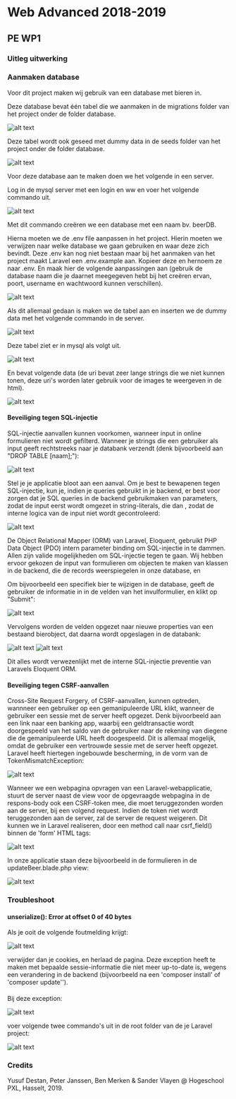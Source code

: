# Web Advanced 2018-2019
## PE WP1

### Uitleg uitwerking

### Aanmaken database
Voor dit project maken wij gebruik van een database met bieren in.
 
Deze database bevat één tabel die we aanmaken in de migrations folder van het project onder de folder database.

![alt text][img_migration]

Deze tabel wordt ook geseed met dummy data in de seeds folder van het project onder de folder database.

![alt text][img_seed] 
 
Voor deze database aan te maken doen we het volgende in een server.

Log in de mysql server met een login en ww en voer het volgende commando uit.

![alt text][img_database aanmaken]

Met dit commando creëren we een database met een naam bv. beerDB.

Hierna moeten we de .env file aanpassen in het project. Hierin moeten we verwijzen naar welke database we gaan gebruiken en waar deze zich bevindt. 
Deze .env kan nog niet bestaan maar bij het aanmaken van het project maakt Laravel een .env.example aan.
Kopieer deze en hernoem ze naar .env. En maak hier de volgende aanpassingen aan (gebruik de database naam die je daarnet meegegeven hebt bij het creëren ervan, poort, username en wachtwoord kunnen verschillen).

![alt text][img_env]

Als dit allemaal gedaan is maken we de tabel aan en inserten we de dummy data met het volgende commando in de server.

![alt text][img_creer database]

Deze tabel ziet er in mysql als volgt uit.

![alt text][img_tabel]

En bevat volgende data (de uri bevat zeer lange strings die we niet kunnen tonen, deze uri's worden later gebruik voor de images te weergeven in de html).

![alt text][img_tabelContent]

#### Beveiliging tegen SQL-injectie

SQL-injectie aanvallen kunnen voorkomen, wanneer input in online formulieren niet wordt gefilterd.
Wanneer je strings die een gebruiker als input geeft rechtstreeks naar je databank verzendt (denk
bijvoorbeeld aan "DROP TABLE [naam];"): 

![alt text][img_sqlInjection]

Stel je je applicatie bloot aan een aanval. Om je best te
bewapenen tegen SQL-injectie, kun je, indien je queries gebruikt in je backend, er best voor zorgen 
dat je SQL queries in de backend gebruikmaken van parameters, zodat de input eerst wordt omgezet in
string-literals, die dan , zodat de interne logica van de input niet wordt gecontroleerd:

![alt text][img_sqlInjectionPrevention]

De Object Relational Mapper (ORM) van Laravel, Eloquent, gebruikt PHP Data Object (PDO) intern parameter
binding om SQL-injectie in te dammen. Allen zijn valide mogelijkheden om SQL-injectie tegen te gaan. 
Wij hebben ervoor gekozen de input van formulieren om objecten te maken van klassen in de backend,
die de records weerspiegelen in onze database, en 

Om bijvoorbeeld een specifiek bier te wijzigen in de database, geeft de gebruiker de informatie in
in de velden van het invulformulier, en klikt op "Submit":

![alt text][img_updateBeerForm]

Vervolgens worden de velden opgezet naar nieuwe properties van een bestaand bierobject, dat daarna
wordt opgeslagen in de databank:

![alt text][img_updateBeerProperties1]
![alt text][img_updateBeerProperties2]

Dit alles wordt verwezenlijkt met de interne SQL-injectie preventie van Laravels Eloquent ORM.

#### Beveiliging tegen CSRF-aanvallen
Cross-Site Request Forgery, of CSRF-aanvallen, kunnen optreden, wannneer een gebruiker
op een gemanipuleerde URL klikt, wanneer de gebruiker een sessie met de server heeft opgezet. 
Denk bijvoorbeeld aan een link naar een banking app, waarbij een geldtransactie wordt
doorgespeeld van het saldo van de gebruiker naar de rekening van diegene die de gemanipuleerde
URL heeft doogespeeld. Dit is allemaal mogelijk, omdat de gebruiker een vertrouwde sessie met
de server heeft opgezet.
Laravel heeft hiertegen ingebouwde bescherming, in de vorm van de TokenMismatchException:

![alt text][img_tokenMismatchException]

Wanneer we een webpagina opvragen van een Laravel-webapplicatie, stuurt de server naast de 
view voor de opgevraagde webpagina in de respons-body ook een CSRF-token mee, die moet 
teruggezonden worden aan de server, bij een volgend request. Indien de token
niet wordt teruggezonden aan de server, zal de server de request weigeren.
Dit kunnen we in Laravel realiseren, door een method call naar csrf_field() binnen de 'form'
HTML tags:

![alt text][img_CSRFSolution]

In onze applicatie staan deze bijvoorbeeld in de formulieren in de updateBeer.blade.php view:

![alt text][img_updateBeer]

### Troubleshoot
#### unserialize(): Error at offset 0 of 40 bytes
Als je ooit de volgende foutmelding krijgt:

![alt text][img_unserializeException]

verwijder dan je cookies, en herlaad de pagina. 
Deze exception heeft te maken met bepaalde sessie-informatie die niet
meer up-to-date is, wegens een verandering in de backend (bijvoorbeeld 
na een 'composer install' of 'composer update'').

#### 

Bij deze exception:

![alt text][img_cipherException]

voer volgende twee commando's uit in de root folder van de je Laravel project:

![alt text][img_cipherExceptionSolution]

### Credits

Yusuf Destan, Peter Janssen, Ben Merken & Sander Vlayen @ Hogeschool PXL, Hasselt, 2019.

[img_unserializeException]:Images/unserializeException.PNG "unsezialize Exception"
[img_cipherException]:Images/cipherException.PNG "cipher Exception"
[img_cipherExceptionSolution]:Images/cipherExceptionSolution.PNG "cipher Exception solution"
[img_tokenMismatchException]:Images/tokenMismatchException.PNG "tokenMismatchException"
[img_CSRFSolution]:Images/CSRFSolution.PNG "CSRF solution"
[img_updateBeer]:Images/updateBeer.PNG "updateBeer.blade.php"
[img_sqlInjection]:Images/sqlInjection.PNG "SQL-injecton"
[img_sqlInjectionPrevention]:Images/sqlInjectionPrevention.PNG "SQL- injection prevention"
[img_updateBeerForm]:Images/updateBeerForm.PNG "update beer form"
[img_updateBeerProperties1]:Images/updateBeerProperties1.PNG "update beer properties"
[img_updateBeerProperties2]:Images/updateBeerProperties2.PNG "update beer properties"
[img_migration]:Images/migration.PNG
[img_seed]:Images/seed.PNG
[img_database aanmaken]:Images/database%20aanmaken.PNG
[img_env]:Images/env.PNG
[img_creer database]:Images/creer%20database.PNG
[img_tabel]:Images/tabel.PNG
[img_tabelContent]:Images/tabelContent.PNG